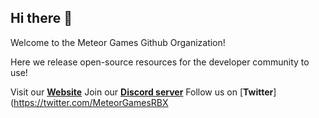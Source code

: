 ## Hi there 👋

Welcome to the Meteor Games Github Organization!

Here we release open-source resources for the developer community to use!

Visit our [**Website**](https://meteor.is)
Join our [**Discord server**](https://meteor.is/discord)
Follow us on [**Twitter**](https://twitter.com/MeteorGamesRBX
